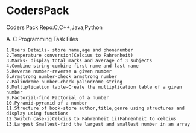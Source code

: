 # CodersPack
Coders Pack Repo:C,C++,Java,Python

A. C Programming Task Files

    1.Users Details- store name,age and phonenumber
    2.Temperature conversion(Celcius to Fahrenheit)
    3.Marks- display total marks and average of 3 subjects
    4.Combine string-combine first name and last name
    5.Reverse number-reverse a given number
    6.Armstrong number-check armstrong number
    7.Palindrome number-check palindrome string
    8.Multiplication table-Create the multiplication table of a given number
    9.Factorial-find Factorial of a number
    10.Pyramid-pyramid of a number 
    11.Structure of book-store author,title,genre using structures and display using functions
    12.Switch case-i)Celcius to Fahrenheit ii)Fahrenheit to celcius
    13.Largest Smallest-find the largest and smallest number in an array
